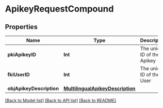 # ApikeyRequestCompound

## Properties
Name | Type | Description | Notes
------------ | ------------- | ------------- | -------------
**pkiApikeyID** | **Int** | The unique ID of the Apikey | [optional] 
**fkiUserID** | **Int** | The unique ID of the User | 
**objApikeyDescription** | [**MultilingualApikeyDescription**](MultilingualApikeyDescription.md) |  | 

[[Back to Model list]](../README.md#documentation-for-models) [[Back to API list]](../README.md#documentation-for-api-endpoints) [[Back to README]](../README.md)


